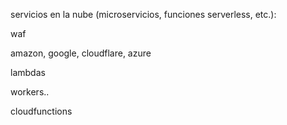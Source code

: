 
servicios en la nube (microservicios, funciones serverless, etc.):

waf

amazon, google, cloudflare, azure

lambdas 

workers..

cloudfunctions

